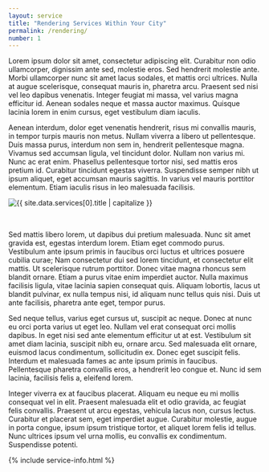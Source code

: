 ```yaml
---
layout: service
title: "Rendering Services Within Your City"
permalink: /rendering/
number: 1
---
```


<p class="lead">
  Lorem ipsum dolor sit amet, consectetur adipiscing elit. Curabitur non odio ullamcorper, dignissim ante sed, molestie eros. Sed hendrerit molestie ante. Morbi ullamcorper nunc sit amet lacus sodales, et mattis orci ultrices. Nulla at augue scelerisque, consequat mauris in, pharetra arcu. Praesent sed nisi vel leo dapibus venenatis. Integer feugiat mi massa, vel varius magna efficitur id. Aenean sodales neque et massa auctor maximus. Quisque lacinia lorem in enim cursus, eget vestibulum diam iaculis.
</p>

Aenean interdum, dolor eget venenatis hendrerit, risus mi convallis mauris, in tempor turpis mauris non metus. Nullam viverra a libero ut pellentesque. Duis massa purus, interdum non sem in, hendrerit pellentesque magna. Vivamus sed accumsan ligula, vel tincidunt dolor. Nullam non varius mi. Nunc ac erat enim. Phasellus pellentesque tortor nisi, sed mattis eros pretium id. Curabitur tincidunt egestas viverra. Suspendisse semper nibh ut ipsum aliquet, eget accumsan mauris sagittis. In varius vel mauris porttitor elementum. Etiam iaculis risus in leo malesuada facilisis.

<div>
<img 
  class="img-responsive"
  {%- 
    assign service__image = site.data.services[0].title 
    | prepend: "/assets/images/services/" 
    | append: ".webp" 
  %}
  src="{{ service__image | relative_url }}" 
  alt="{{ site.data.services[0].title | capitalize }}"
  style="margin-bottom: 2rem;"
>
</div>

Sed mattis libero lorem, ut dapibus dui pretium malesuada. Nunc sit amet gravida est, egestas interdum lorem. Etiam eget commodo purus. Vestibulum ante ipsum primis in faucibus orci luctus et ultrices posuere cubilia curae; Nam consectetur dui sed lorem tincidunt, et consectetur elit mattis. Ut scelerisque rutrum porttitor. Donec vitae magna rhoncus sem blandit ornare. Etiam a purus vitae enim imperdiet auctor. Nulla maximus facilisis ligula, vitae lacinia sapien consequat quis. Aliquam lobortis, lacus ut blandit pulvinar, ex nulla tempus nisi, id aliquam nunc tellus quis nisi. Duis ut ante facilisis, pharetra ante eget, tempor purus.

Sed neque tellus, varius eget cursus ut, suscipit ac neque. Donec at nunc eu orci porta varius ut eget leo. Nullam vel erat consequat orci mollis dapibus. In eget nisi sed ante elementum efficitur ut at est. Vestibulum sit amet diam lacinia, suscipit nibh eu, ornare arcu. Sed malesuada elit ornare, euismod lacus condimentum, sollicitudin ex. Donec eget suscipit felis. Interdum et malesuada fames ac ante ipsum primis in faucibus. Pellentesque pharetra convallis eros, a hendrerit leo congue et. Nunc id sem lacinia, facilisis felis a, eleifend lorem.

Integer viverra ex at faucibus placerat. Aliquam eu neque eu mi mollis consequat vel in elit. Praesent malesuada elit et odio gravida, ac feugiat felis convallis. Praesent ut arcu egestas, vehicula lacus non, cursus lectus. Curabitur et placerat sem, eget imperdiet augue. Curabitur molestie, augue in porta congue, ipsum ipsum tristique tortor, et aliquet lorem felis id tellus. Nunc ultrices ipsum vel urna mollis, eu convallis ex condimentum. Suspendisse potenti.

<style>
  .col-sm-row-lg {
    display: flex;
    flex-direction: column;
  }
  @media (min-width: 960px) {
    .col-sm-row-lg {
      display: flex;
      flex-direction: row;
    }
  }
</style>

{% include service-info.html %}